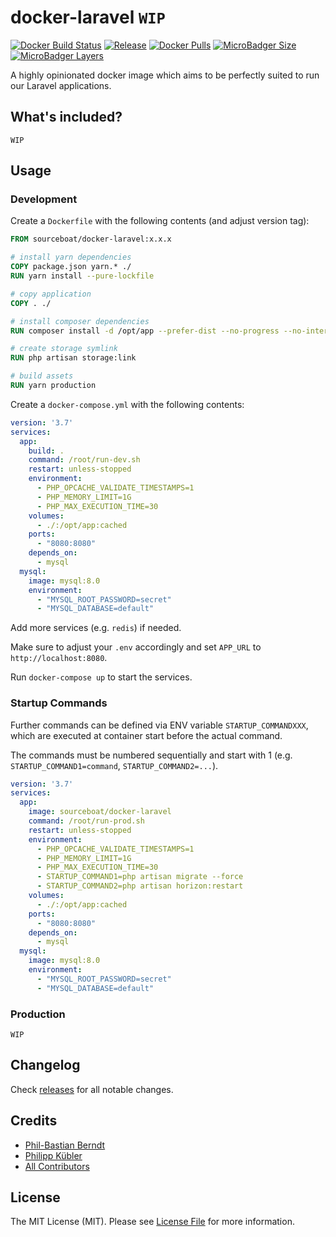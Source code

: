 # docker-laravel `WIP`

[![Docker Build Status](https://img.shields.io/docker/cloud/build/sourceboat/docker-laravel.svg?style=flat-square)](https://hub.docker.com/r/sourceboat/docker-laravel/builds/)
[![Release](https://img.shields.io/github/release/sourceboat/docker-laravel.svg?style=flat-square)](https://github.com/sourceboat/docker-laravel/releases)
[![Docker Pulls](https://img.shields.io/docker/pulls/sourceboat/docker-laravel.svg?style=flat-square)](https://hub.docker.com/r/sourceboat/docker-laravel/)
[![MicroBadger Size](https://img.shields.io/microbadger/image-size/sourceboat/docker-laravel.svg?style=flat-square)](https://microbadger.com/images/sourceboat/docker-laravel)
[![MicroBadger Layers](https://img.shields.io/microbadger/layers/sourceboat/docker-laravel.svg?style=flat-square)](https://microbadger.com/images/sourceboat/docker-laravel)

A highly opinionated docker image which aims to be perfectly suited to run our Laravel applications.

## What's included?

`WIP`

## Usage

### Development 

Create a `Dockerfile` with the following contents (and adjust version tag):

```dockerfile
FROM sourceboat/docker-laravel:x.x.x

# install yarn dependencies
COPY package.json yarn.* ./
RUN yarn install --pure-lockfile

# copy application
COPY . ./

# install composer dependencies
RUN composer install -d /opt/app --prefer-dist --no-progress --no-interaction --optimize-autoloader

# create storage symlink
RUN php artisan storage:link

# build assets
RUN yarn production
```

Create a `docker-compose.yml` with the following contents:

```yml
version: '3.7'
services:
  app:
    build: .
    command: /root/run-dev.sh
    restart: unless-stopped
    environment:
      - PHP_OPCACHE_VALIDATE_TIMESTAMPS=1
      - PHP_MEMORY_LIMIT=1G
      - PHP_MAX_EXECUTION_TIME=30
    volumes:
      - ./:/opt/app:cached
    ports:
      - "8080:8080"
    depends_on:
      - mysql
  mysql:
    image: mysql:8.0
    environment:
      - "MYSQL_ROOT_PASSWORD=secret"
      - "MYSQL_DATABASE=default"
```

Add more services (e.g. `redis`) if needed.

Make sure to adjust your `.env` accordingly and set `APP_URL` to `http://localhost:8080`.

Run `docker-compose up` to start the services.

### Startup Commands

Further commands can be defined via ENV variable `STARTUP_COMMANDXXX`, which are executed at container start before the actual command.

The commands must be numbered sequentially and start with 1 (e.g. `STARTUP_COMMAND1=command`, `STARTUP_COMMAND2=...`).

```yml
version: '3.7'
services:
  app:
    image: sourceboat/docker-laravel
    command: /root/run-prod.sh
    restart: unless-stopped
    environment:
      - PHP_OPCACHE_VALIDATE_TIMESTAMPS=1
      - PHP_MEMORY_LIMIT=1G
      - PHP_MAX_EXECUTION_TIME=30
      - STARTUP_COMMAND1=php artisan migrate --force
      - STARTUP_COMMAND2=php artisan horizon:restart
    volumes:
      - ./:/opt/app:cached
    ports:
      - "8080:8080"
    depends_on:
      - mysql
  mysql:
    image: mysql:8.0
    environment:
      - "MYSQL_ROOT_PASSWORD=secret"
      - "MYSQL_DATABASE=default"
```

### Production

`WIP`

## Changelog

Check [releases](https://github.com/sourceboat/docker-laravel/releases) for all notable changes.

## Credits

- [Phil-Bastian Berndt](https://github.com/pehbehbeh)
- [Philipp Kübler](https://github.com/PKuebler)
- [All Contributors](https://github.com/sourceboat/docker-laravel/graphs/contributors)

## License

The MIT License (MIT). Please see [License File](LICENSE.md) for more information.
